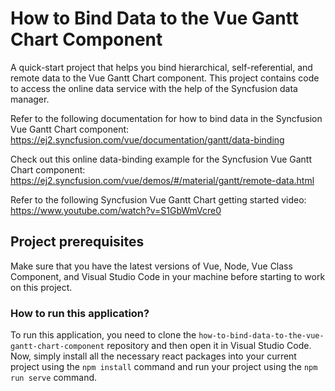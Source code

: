 # How to Bind Data to the Vue Gantt Chart Component

A quick-start project that helps you bind hierarchical, self-referential, and remote data to the Vue Gantt Chart component. This project contains code to access the online data service with the help of the Syncfusion data manager.

Refer to the following documentation for how to bind data in the Syncfusion Vue Gantt Chart component: 
https://ej2.syncfusion.com/vue/documentation/gantt/data-binding

Check out this online data-binding example for the Syncfusion Vue Gantt Chart component: 
https://ej2.syncfusion.com/vue/demos/#/material/gantt/remote-data.html

Refer to the following Syncfusion Vue Gantt Chart getting started video:
https://www.youtube.com/watch?v=S1GbWmVcre0
 
## Project prerequisites

Make sure that you have the latest versions of Vue, Node, Vue Class Component, and Visual Studio Code in your machine before starting to work on this project.

### How to run this application?

To run this application, you need to clone the `how-to-bind-data-to-the-vue-gantt-chart-component` repository and then open it in Visual Studio Code. Now, simply install all the necessary react packages into your current project using the `npm install` command and run your project using the `npm run serve` command.